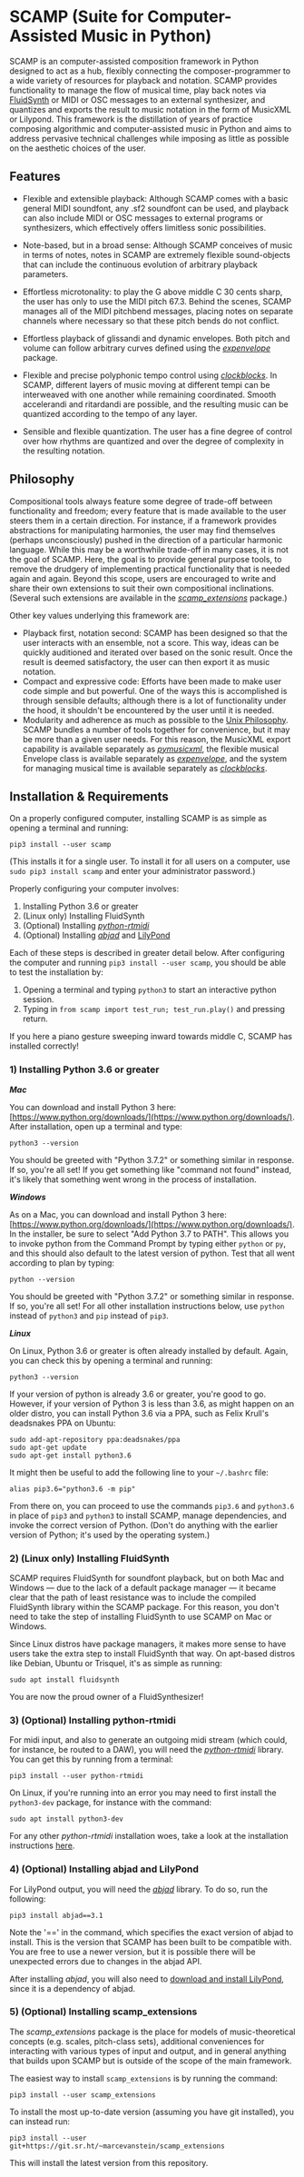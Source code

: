 # SCAMP (Suite for Computer-Assisted Music in Python)

SCAMP is an computer-assisted composition framework in Python designed to act as a hub, flexibly connecting the 
composer-programmer to a wide variety of resources for playback and notation. SCAMP provides functionality to 
manage the flow of musical time, play back notes via [FluidSynth](http://www.fluidsynth.org/) or MIDI or OSC messages
to an external synthesizer, and quantizes and exports the result to music notation in the form of MusicXML or Lilypond. 
This framework is the distillation of years of practice composing algorithmic and computer-assisted music in Python 
and aims to address pervasive technical challenges while imposing as little as possible on the aesthetic choices 
of the user. 

## Features

- Flexible and extensible playback: Although SCAMP comes with a basic general MIDI soundfont, 
any .sf2 soundfont can be used, and playback can also include MIDI or OSC messages to external 
programs or synthesizers, which effectively offers limitless sonic possibilities.

- Note-based, but in a broad sense: Although SCAMP conceives of music in terms of notes, notes in
SCAMP are extremely flexible sound-objects that can include the continuous evolution of arbitrary 
playback parameters.

- Effortless microtonality: to play the G above middle C 30 cents sharp, the user has only 
to use the MIDI pitch 67.3. Behind the scenes, SCAMP manages all of the MIDI pitchbend 
messages, placing notes on separate channels where necessary so that these pitch bends do 
not conflict.

- Effortless playback of glissandi and dynamic envelopes. Both pitch and volume can follow 
arbitrary curves defined using the [_expenvelope_](https://git.sr.ht/~marcevanstein/expenvelope) package.

- Flexible and precise polyphonic tempo control using [_clockblocks_](https://git.sr.ht/~marcevanstein/clockblocks). 
In SCAMP, different layers of music moving at different tempi can be interweaved with one 
another while remaining coordinated. Smooth accelerandi and ritardandi are possible, and the 
resulting music can be quantized according to the tempo of any layer.

- Sensible and flexible quantization. The user has a fine degree of control over how rhythms 
are quantized and over the degree of complexity in the resulting notation.

## Philosophy

Compositional tools always feature some degree of trade-off between functionality and freedom; 
every feature that is made available to the user steers them in a certain direction. For 
instance, if a framework provides abstractions for manipulating harmonies, the user may find 
themselves (perhaps unconsciously) pushed in the direction of a particular harmonic language. 
While this may be a worthwhile trade-off in many cases, it is not the goal of SCAMP. Here, 
the goal is to provide general purpose tools, to remove the drudgery of implementing practical 
functionality that is needed again and again. Beyond this scope, users are encouraged to write 
and share their own extensions to suit their own compositional inclinations. (Several such 
extensions are available in the [_scamp_extensions_](https://git.sr.ht/~marcevanstein/scamp_extensions) package.)

Other key values underlying this framework are:

- Playback first, notation second: SCAMP has been designed so that the user interacts with an 
ensemble, not a score. This way, ideas can be quickly auditioned and iterated over based on the 
sonic result. Once the result is deemed satisfactory, the user can then export it as music notation.
- Compact and expressive code: Efforts have been made to make user code simple and but powerful. 
One of the ways this is accomplished is through sensible defaults; although there is a lot of 
functionality under the hood, it shouldn't be encountered by the user until it is needed.
- Modularity and adherence as much as possible to the [Unix Philosophy](https://en.wikipedia.org/wiki/Unix_philosophy). 
SCAMP bundles a number of tools together for convenience, but it may be more than a given user 
needs. For this reason, the MusicXML export capability is available separately as 
[_pymusicxml_](https://git.sr.ht/~marcevanstein/pymusicxml), the flexible musical Envelope 
class is available separately as [_expenvelope_](https://git.sr.ht/~marcevanstein/expenvelope), 
and the system for managing musical time is available separately as [_clockblocks_](https://git.sr.ht/~marcevanstein/clockblocks).


## Installation & Requirements

On a properly configured computer, installing SCAMP is as simple as opening a terminal and 
running:

`pip3 install --user scamp`

(This installs it for a single user. To install it for all users on a computer, use `sudo pip3 install scamp` and enter your administrator password.)

Properly configuring your computer involves:

1) Installing Python 3.6 or greater
2) (Linux only) Installing FluidSynth
3) (Optional) Installing [_python-rtmidi_](https://spotlightkid.github.io/python-rtmidi/)
4) (Optional) Installing [_abjad_](https://github.com/Abjad/abjad) and [LilyPond](https://lilypond.org/)

Each of these steps is described in greater detail below. After configuring the computer and 
running `pip3 install --user scamp`, you should be able to test the installation by:

1) Opening a terminal and typing `python3` to start an interactive python session.
2) Typing in `from scamp import test_run; test_run.play()` and pressing return.

If you here a piano gesture sweeping inward towards middle C, SCAMP has installed correctly!

### 1) Installing Python 3.6 or greater

___Mac___

You can download and install Python 3 here: [https://www.python.org/downloads/](https://www.python.org/downloads/). After installation, open up a terminal and type:

`python3 --version`

You should be greeted with "Python 3.7.2" or something similar in response. If so, you're all set! 
If you get something like "command not found" instead, it's likely that something went wrong in the process of installation.

___Windows___

As on a Mac, you can download and install Python 3 here: [https://www.python.org/downloads/](https://www.python.org/downloads/). 
In the installer, be sure to select "Add Python 3.7 to PATH". This allows you to invoke python from the Command Prompt 
by typing either `python` or `py`, and this should also default to the latest version of python. Test that all went
according to plan by typing:

`python --version`

You should be greeted with "Python 3.7.2" or something similar in response. If so, you're all set! For all other installation instructions below, use `python` instead of `python3` and `pip` instead of `pip3`.

___Linux___

On Linux, Python 3.6 or greater is often already installed by default. Again, you can check this 
by opening a terminal and running:

`python3 --version`

If your version of python is already 3.6 or greater, you're good to go. However, if your version 
of Python 3 is less than 3.6, as might happen on an older distro, you can install Python 3.6 via 
a PPA, such as Felix Krull's deadsnakes PPA on Ubuntu:

```
sudo add-apt-repository ppa:deadsnakes/ppa
sudo apt-get update
sudo apt-get install python3.6
```

It might then be useful to add the following line to your `~/.bashrc` file:

`alias pip3.6="python3.6 -m pip"`

From there on, you can proceed to use the commands `pip3.6` and `python3.6` in place of `pip3` 
and `python3` to install SCAMP, manage dependencies, and invoke the correct version of Python. 
(Don't do anything with the earlier version of Python; it's used by the operating system.)

### 2) (Linux only) Installing FluidSynth

SCAMP requires FluidSynth for soundfont playback, but on both Mac and Windows &mdash; due to
the lack of a default package manager &mdash; it became clear that the path of least resistance was to 
include the compiled FluidSynth library within the SCAMP package. For this reason, you don't need to
take the step of installing FluidSynth to use SCAMP on Mac or Windows.

Since Linux distros have package managers, it makes more sense to have users take the extra
step to install FluidSynth that way. On apt-based distros like Debian, Ubuntu or Trisquel, 
it's as simple as running:

`sudo apt install fluidsynth`

You are now the proud owner of a FluidSynthesizer!

### 3) (Optional) Installing python-rtmidi

For midi input, and also to generate an outgoing midi stream (which could, for instance, be 
routed to a DAW), you will need the [_python-rtmidi_](https://pypi.org/project/python-rtmidi/) 
library. You can get this by running from a terminal:

`pip3 install --user python-rtmidi` 

On Linux, if you're running into an error you may need to first install the `python3-dev` 
package, for instance with the command:

`sudo apt install python3-dev`

For any other _python-rtmidi_ installation woes, take a look at the installation instructions 
[here](https://spotlightkid.github.io/python-rtmidi/installation.html).

### 4) (Optional) Installing abjad and LilyPond

For LilyPond output, you will need the [_abjad_](http://abjad.mbrsi.org/installation.html) library. To do so, 
run the following:

```
pip3 install abjad==3.1
```

Note the '==' in the command, which specifies the exact version of abjad to install. This is the version that SCAMP 
has been built to be compatible with. You are free to use a newer version, but it is possible there will be unexpected
errors due to changes in the abjad API.

After installing _abjad_, you will also need to [download and install LilyPond](https://lilypond.org/), since it
is a dependency of abjad.

### 5) (Optional) Installing scamp_extensions

The *scamp_extensions* package is the place for models of music-theoretical concepts (e.g. scales, pitch-class sets), 
additional conveniences for interacting with various types of input and output, and in general anything that builds 
upon SCAMP but is outside of the scope of the main framework.

The easiest way to install `scamp_extensions` is by running the command:

```
pip3 install --user scamp_extensions
```

To install the most up-to-date version (assuming you have git installed), you can instead run:

```
pip3 install --user git+https://git.sr.ht/~marcevanstein/scamp_extensions
```

This will install the latest version from this repository.
